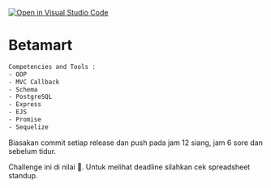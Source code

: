 [![Open in Visual Studio Code](https://classroom.github.com/assets/open-in-vscode-718a45dd9cf7e7f842a935f5ebbe5719a5e09af4491e668f4dbf3b35d5cca122.svg)](https://classroom.github.com/online_ide?assignment_repo_id=12032216&assignment_repo_type=AssignmentRepo)
# Betamart

```txt
Competencies and Tools :
- OOP
- MVC Callback
- Schema
- PostgreSQL
- Express
- EJS
- Promise
- Sequelize
```

Biasakan commit setiap release dan push pada jam 12 siang, jam 6 sore dan sebelum tidur.

Challenge ini di nilai 💯.
Untuk melihat deadline silahkan cek spreadsheet standup.